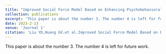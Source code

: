 ```yaml
---
title: "Improved Social Force Model Based on Enhancing Psychobehavioral Heterogeneity"
collection: publications
excerpt: 'This paper is about the number 3. The number 4 is left for future work.'
date: 2023-2-13
venue: 'Journal 1'
citation: 'Liu YD,Huang GX.et al.Improved Social Force Model Based on Enhancing Psychobehavioral Heterogeneity. <i>Journal of system simulation </i>. :1-10[2023-04-17].'
---
```

This paper is about the number 3. The number 4 is left for future work.

<!-- Recommended citation: Your Name, You. (2015). "Paper Title Number 3." <i>Journal 1</i>. 1(3). -->

